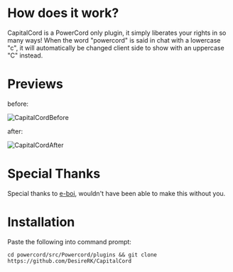 # How does it work?
CapitalCord is a PowerCord only plugin, it simply liberates your rights in so many ways! 
When the word "powercord" is said in chat with a lowercase "c", it will automatically be changed client side to show with an uppercase "C" instead.

# Previews
before:

![CapitalCordBefore](https://user-images.githubusercontent.com/72703954/129499291-92d96e8f-07e3-43f9-9304-64d81be7ec47.png)

after:

![CapitalCordAfter](https://user-images.githubusercontent.com/72703954/129499313-c34c7d47-05b8-477a-888b-f118b0250623.png)

# Special Thanks
Special thanks to [e-boi](https://github.com/e-boi), wouldn't have been able to make this without you.

# Installation 

Paste the following into command prompt: 

`cd powercord/src/Powercord/plugins && git clone https://github.com/DesireRK/CapitalCord`
